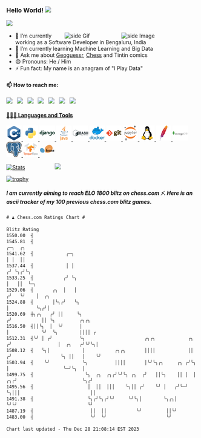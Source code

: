   ### Hello World!  <img src="https://github.com/sciencepal/sciencepal/blob/master/assets/Hi.gif" width="29px">
  ![](https://komarev.com/ghpvc/?username=sciencepal&label=Profile%20Visits&color=blue&style=for-the-badge)
  
<img src="https://github.com/sciencepal/sciencepal/blob/master/assets/life_balance.gif" alt="side Image" align="right" width="200" height="auto" />
<a href="https://ko-fi.com/sciencepal"> <img src="https://media3.giphy.com/media/ZEB6yFbLnhyQf7g3hn/giphy.gif" alt="side Gif" align="right" width="150" height="auto"/> </a>
  
  - 🔭 I’m currently working as a Software Developer in Bengaluru, India
  - 🌱 I’m currently learning Machine Learning and Big Data
  - 💬 Ask me about [Geoguessr](https://youtu.be/9XFyngt1dk0?t=1268), [Chess](https://www.chess.com/member/sciencepal) and Tintin comics
  - 😄 Pronouns: He / Him
  - ⚡ Fun fact: My name is an anagram of "I Play Data"
  
  #### 📫 How to reach me:
  
  [<img src="https://upload.wikimedia.org/wikipedia/commons/8/83/Steam_icon_logo.svg" width="3.5%"/>](https://steamcommunity.com/id/mongocds/)  &nbsp; [<img src="https://github.com/sciencepal/sciencepal/blob/master/assets/discord-round.svg" width="3.5%"/>](https://discord.gg/MnUUbHe)  &nbsp; [<img src="https://img.icons8.com/color/48/000000/twitter.png" width="3.5%"/>](https://twitter.com/sciencepal)  &nbsp; [<img src="https://img.icons8.com/color/48/000000/linkedin.png" width="3.5%"/>](https://www.linkedin.com/in/adityapal1/)  &nbsp; [<img src="https://img.icons8.com/fluent/48/000000/facebook-new.png" width="3.5%"/>](https://www.facebook.com/aditya.pal23/)  &nbsp; [<img src="https://img.icons8.com/fluent/48/000000/instagram-new.png" width="3.5%"/>](https://www.instagram.com/aditya.pal23/)  &nbsp; <a href="mailto:aditya.pal.science@gmail.com"> <img src="https://img.icons8.com/fluent/48/000000/gmail.png" width="3.5%"/>
  
  #### 👨🏻‍💻 Languages and Tools <br />
  <code><img height="40" src="https://raw.githubusercontent.com/github/explore/80688e429a7d4ef2fca1e82350fe8e3517d3494d/topics/cpp/cpp.png"></code>
  <code><img height="40" src="https://raw.githubusercontent.com/github/explore/80688e429a7d4ef2fca1e82350fe8e3517d3494d/topics/python/python.png"></code>
  <code><img height="40" src="https://raw.githubusercontent.com/github/explore/80688e429a7d4ef2fca1e82350fe8e3517d3494d/topics/django/django.png"></code>
  <code><img height="40" src="https://raw.githubusercontent.com/github/explore/80688e429a7d4ef2fca1e82350fe8e3517d3494d/topics/java/java.png"></code>
  <code><img height="40" src="https://raw.githubusercontent.com/github/explore/80688e429a7d4ef2fca1e82350fe8e3517d3494d/topics/bash/bash.png"></code>
  <code><img height="40" src="https://raw.githubusercontent.com/github/explore/80688e429a7d4ef2fca1e82350fe8e3517d3494d/topics/docker/docker.png"></code>
  <code><img height="40" src="https://raw.githubusercontent.com/github/explore/80688e429a7d4ef2fca1e82350fe8e3517d3494d/topics/git/git.png"></code>
  <code><img height="40" src="https://raw.githubusercontent.com/github/explore/80688e429a7d4ef2fca1e82350fe8e3517d3494d/topics/jupyter-notebook/jupyter-notebook.png"></code>
  <code><img height="40" src="https://raw.githubusercontent.com/github/explore/80688e429a7d4ef2fca1e82350fe8e3517d3494d/topics/linux/linux.png"></code>
  <code><img height="40" src="https://raw.githubusercontent.com/github/explore/80688e429a7d4ef2fca1e82350fe8e3517d3494d/topics/maven/maven.png"></code>
  <code><img height="40" src="https://raw.githubusercontent.com/github/explore/80688e429a7d4ef2fca1e82350fe8e3517d3494d/topics/mongodb/mongodb.png"></code>
  <code><img height="40" src="https://raw.githubusercontent.com/github/explore/80688e429a7d4ef2fca1e82350fe8e3517d3494d/topics/postgresql/postgresql.png"></code>
  <code><img height="40" src="https://raw.githubusercontent.com/github/explore/80688e429a7d4ef2fca1e82350fe8e3517d3494d/topics/tensorflow/tensorflow.png"></code>
  <code><img height="40" src="https://raw.githubusercontent.com/github/explore/80688e429a7d4ef2fca1e82350fe8e3517d3494d/topics/scikit-learn/scikit-learn.png"></code>
  
  [![Stats](https://github-readme-stats.vercel.app/api?username=sciencepal&show_icons=true&theme=radical)](https://github-readme-stats.vercel.app/api?username=sciencepal&show_icons=true&theme=radical)&nbsp; &nbsp; &nbsp; &nbsp; &nbsp; &nbsp; &nbsp; &nbsp; &nbsp; &nbsp; <img src="https://github.com/sciencepal/sciencepal/blob/master/assets/saved.gif" width="195">
  
  [![trophy](https://github-profile-trophy.vercel.app/?username=sciencepal&theme=juicyfresh&no-frame=true&row=1&&margin-w=20&no-bg=true)](https://github-profile-trophy.vercel.app/?username=sciencepal&theme=juicyfresh&no-frame=true&row=1&&margin-w=20&no-bg=true)
  
  ##### I am currently aiming to reach ELO 1800 blitz on chess.com ⚡. Here is an ascii tracker of my 100 previous chess.com blitz games.

  ```
  # ♟︎ Chess.com Ratings Chart #
  
  Blitz Rating
 1550.00  ┤
 1545.81  ┤                                                                     ╭─╮  ╭╮
 1541.62  ┤            ╭─╮                                                      │ │  ││
 1537.44  ┤            │ │                                                     ╭╯ ╰╮╭╯╰╮
 1533.25  ┤           ╭╯ ╰╮                                                    │   ││  ╰─╮
 1529.06  ┤       ╭╮  │   │                                                   ╭╯   ╰╯    │  ╭╮
 1524.88  ┤       │╰╮╭╯   ╰╮                                                  │          ╰╮╭╯│
 1520.69  ┼╮╭╮   ╭╯ ││     ╰╮                                                ╭╯           ││ ╰╮         ╭╮╭╮
 1516.50  ┤││╰╮  │  ╰╯      │                                                │            ╰╯  ╰╮        ││││ ╭
 1512.31  ┤╰╯ │ ╭╯          ╰╮                      ╭╮╭╮            ╭╮      ╭╯                 │  ╭╮   ╭╯╰╯╰╮│
 1508.12  ┤   ╰╮│            │           ╭╮╭╮       ││││            ││     ╭╯                  ╰╮ ││   │    ╰╯
 1503.94  ┤    ╰╯            ╰╮          ││││       │╰╯╰╮╭╮     ╭╮ ╭╯╰╮    │                    ╰─╯╰╮  │
 1499.75  ┤                   ╰╮  ╭╮  ╭╮╭╯╰╯╰╮ ╭╮  ╭╯   ││╰╮    ││ │  │ ╭╮╭╯                        ╰╮╭╯
 1495.56  ┤                    │  ││  │││    ╰╮││ ╭╯    ╰╯ │   ╭╯╰─╯  ╰╮│││                          ││
 1491.38  ┤                    ╰╮╭╯╰╮╭╯╰╯     ╰╯╰╮│        ╰╮╭╮│       ╰╯╰╯                          ╰╯
 1487.19  ┤                     ││  ││           ╰╯         ││╰╯
 1483.00  ┤                     ╰╯  ╰╯                      ╰╯

Chart last updated - Thu Dec 28 21:08:14 EST 2023  
  ```
  
